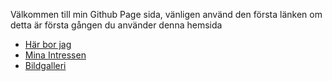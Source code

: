   <p>Välkommen till min Github Page sida, vänligen använd den första länken om detta är första gången du använder denna hemsida</p>
  <nav>
    <ul>
      <li><a href="Index.html">Här bor jag</a></li>
      <li><a href="Intressen.html">Mina Intressen</a></li>
      <li><a href="Bild.html">Bildgalleri</a></li>
    </ul>
  </nav>

